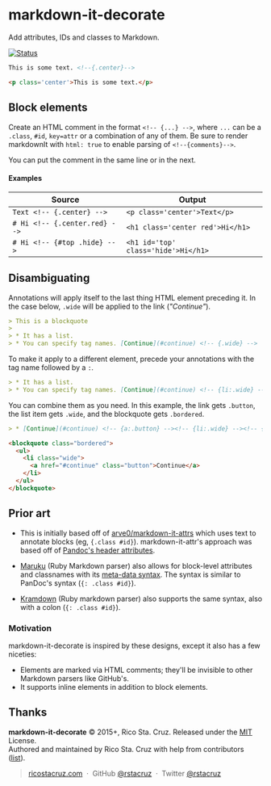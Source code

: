 # markdown-it-decorate

Add attributes, IDs and classes to Markdown.

[![Status](https://travis-ci.org/rstacruz/markdown-it-decorate.svg?branch=master)](https://travis-ci.org/rstacruz/markdown-it-decorate "See test builds")

```md
This is some text. <!--{.center}-->
```

```html
<p class='center'>This is some text.</p>
```

## Block elements

Create an HTML comment in the format `<!-- {...} -->`, where `...` can be a `.class`, `#id`, `key=attr` or a combination of any of them. Be sure to render markdownIt with `html: true` to enable parsing of `<!--{comments}-->`.

You can put the comment in the same line or in the next.

#### Examples

| Source | Output |
|----|----|
| `Text <!-- {.center} -->` | `<p class='center'>Text</p>` |
| `# Hi <!-- {.center.red} -->` | `<h1 class='center red'>Hi</h1>` |
| `# Hi <!-- {#top .hide} -->` | `<h1 id='top' class='hide'>Hi</h1>` |

## Disambiguating

Annotations will apply itself to the last thing HTML element preceding it. In the case below, `.wide` will be applied to the link (*"Continue"*).

```md
> This is a blockquote
>
> * It has a list.
> * You can specify tag names. [Continue](#continue) <!-- {.wide} -->
```

To make it apply to a different element, precede your annotations with the tag name followed by a `:`.

```md
> * It has a list.
> * You can specify tag names. [Continue](#continue) <!-- {li:.wide} -->
```

You can combine them as you need. In this example, the link gets `.button`, the list item gets `.wide`, and the blockquote gets `.bordered`.

```md
> * [Continue](#continue) <!-- {a:.button} --><!-- {li:.wide} --><!-- {blockquote:.bordered} -->
```

```html
<blockquote class="bordered">
  <ul>
    <li class="wide">
      <a href="#continue" class="button">Continue</a>
    </li>
  </ul>
</blockquote>
```


## Prior art

* This is initially based off of [arve0/markdown-it-attrs](https://github.com/arve0/markdown-it-attrs) which uses text to annotate blocks (eg, `{.class #id}`). markdown-it-attr's approach was based off of [Pandoc's header attributes](http://pandoc.org/README.html#extension-header_attributes).

* [Maruku](http://maruku.rubyforge.org/) (Ruby Markdown parser) also allows for block-level attributes and classnames with its [meta-data syntax](http://maruku.rubyforge.org/proposal.html). The syntax is similar to PanDoc's syntax (`{: .class #id}`).

* [Kramdown](http://kramdown.gettalong.org/) (Ruby markdown parser) also supports the same syntax, also with a colon (`{: .class #id}`).

### Motivation
markdown-it-decorate is inspired by these designs, except it also has a few niceties:

* Elements are marked via HTML comments; they'll be invisible to other Markdown parsers like GitHub's.
* It supports inline elements in addition to block elements.

## Thanks

**markdown-it-decorate** © 2015+, Rico Sta. Cruz. Released under the [MIT] License.<br>
Authored and maintained by Rico Sta. Cruz with help from contributors ([list][contributors]).

> [ricostacruz.com](http://ricostacruz.com) &nbsp;&middot;&nbsp;
> GitHub [@rstacruz](https://github.com/rstacruz) &nbsp;&middot;&nbsp;
> Twitter [@rstacruz](https://twitter.com/rstacruz)

[MIT]: http://mit-license.org/
[contributors]: http://github.com/rstacruz/markdown-it-decorate/contributors
